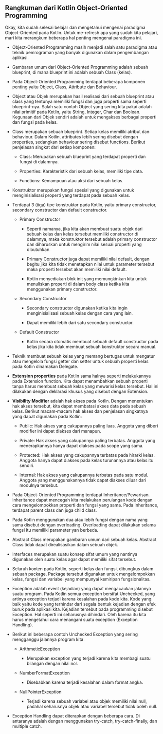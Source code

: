## Rangkuman dari Kotlin Object-Oriented Programming

Okay, kita sudah selesai belajar dan mengetahui mengenai paradigma Object-Oriented pada Kotlin. Untuk me-refresh apa yang sudah kita pelajari, mari kita merangkum beberapa hal penting mengenai paradigma ini.

* Object-Oriented Programming masih menjadi salah satu paradigma atau teknik pemrograman yang banyak digunakan dalam pengembangan aplikasi.

* Gambaran umum dari Object-Oriented Programming adalah sebuah blueprint, di mana blueprint ini adalah sebuah Class (kelas).

* Pada Object-Oriented Programming terdapat beberapa komponen penting yaitu Object, Class, Attribute dan Behaviour.

* Object atau Objek merupakan hasil realisasi dari sebuah blueprint atau class yang tentunya memiliki fungsi dan juga properti sama seperti blueprint-nya. Salah satu contoh Object yang sering kita pakai adalah nilai primitif pada Kotlin, yaitu String, Integer, Char dan Boolean. Kegunaan dari Objek sendiri adalah untuk mengakses berbagai properti dan fungsi pada kelas.

* Class merupakan sebuah blueprint. Setiap kelas memiliki atribut dan behaviour. Dalam Kotlin, attributes lebih sering disebut dengan properties, sedangkan behaviour sering disebut functions. Berikut penjelasan singkat dari setiap komponen:

  * Class: Merupakan sebuah blueprint yang terdapat properti dan fungsi di dalamnya.

  * Properties: Karakteristik dari sebuah kelas, memiliki tipe data.

  * Functions: Kemampuan atau aksi dari sebuah kelas.

* Konstruktor merupakan fungsi spesial yang digunakan untuk menginisialisasi properti yang terdapat pada sebuah kelas.

* Terdapat 3 (tiga) tipe konstruktor pada Kotlin, yaitu primary constructor, secondary constructor dan default constructor.

  * Primary Constructor

    * Seperti namanya, jika kita akan membuat suatu objek dari sebuah kelas dan kelas tersebut memiliki constructor di dalamnya, maka konstruktor tersebut adalah primary constructor dan diharuskan untuk mengirim nilai sesuai properti yang dibutuhkan.

    * Primary Constructor juga dapat memiliki nilai default, dengan begitu jika kita tidak menetapkan nilai untuk parameter tersebut maka properti tersebut akan memiliki nilai default.

    * Kotlin menyediakan blok init yang memungkinkan kita untuk menuliskan properti di dalam body class ketika kita menggunakan primary constructor.

  * Secondary Constructor

    * Secondary constructor digunakan ketika kita ingin menginisialisasi sebuah kelas dengan cara yang lain.

    * Dapat memiliki lebih dari satu secondary constructor.

  * Default Constructor

    * Kotlin secara otomatis membuat sebuah default constructor pada kelas jika kita tidak membuat sebuah konstruktor secara manual.

* Teknik membuat sebuah kelas yang memang bertugas untuk mengatur atau mengelola fungsi getter dan setter untuk sebuah properti kelas pada Kotlin dinamakan Delegate.

* **Extension properties** pada Kotlin sama halnya seperti melakukannya pada Extension function. Kita dapat menambahkan sebuah properti tanpa harus membuat sebuah kelas yang mewarisi kelas tersebut. Hal ini dilakukan dengan deklarasi khusus yang disebut dengan Extension.

* **Visibility Modifier** adalah hak akses pada Kotlin. Dengan menentukan hak akses tersebut, kita dapat membatasi akses data pada sebuah kelas. Berikut macam-macam hak akses dan penjelasan singkatnya yang dapat digunakan pada Kotlin:
  * Public: Hak akses yang cakupannya paling luas. Anggota yang diberi modifier ini dapat diakses dari manapun.

  * Private: Hak akses yang cakupannya paling terbatas. Anggota yang menerapkannya hanya dapat diakses pada scope yang sama.

  * Protected: Hak akses yang cakupannya terbatas pada hirarki kelas. Anggota hanya dapat diakses pada kelas turunannya atau kelas itu sendiri.

  * Internal: Hak akses yang cakupannya terbatas pada satu modul. Anggota yang menggunakannya tidak dapat diakses diluar dari modulnya tersebut.

* Pada Object-Oriented Programming terdapat Inheritance/Pewarisan. Inheritance dapat mencegah kita melakukan perulangan kode dengan cara mengelompokkan properti dan fungsi yang sama. Pada Inheritance, terdapat parent class dan juga child class.

* Pada Kotlin menggunakan dua atau lebih fungsi dengan nama yang sama disebut dengan overloading. Overloading dapat dilakukan selama fungsi itu memiliki parameter yan berbeda.

* Abstract Class merupakan gambaran umum dari sebuah kelas. Abstract Class tidak dapat direalisasikan dalam sebuah objek.

* Interfaces merupakan suatu konsep sifat umum yang nantinya digunakan oleh suatu kelas agar dapat memiliki sifat tersebut.

* Seluruh konten pada Kotlin, seperti kelas dan fungsi, dibungkus dalam sebuah package. Package tersebut digunakan untuk mengelompokkan kelas, fungsi dan variabel yang mempunyai kemiripan fungsionalitas.

* Exception adalah event (kejadian) yang dapat mengacaukan jalannya suatu program. Pada Kotlin semua exception bersifat Unchecked, yang artinya exception terjadi karena kesalahan pada kode kita. Kode yang baik yaitu kode yang terhindar dari segala bentuk kejadian dengan efek buruk pada aplikasi kita. Kejadian tersebut pada programming disebut Exception. Hal seperti ini seharusnya dihindari. Oleh karena itu kita harus mengetahui cara menangani suatu exception (Exception Handling).

* Berikut ini beberapa contoh Unchecked Exception yang sering mengganggu jalannya program kita:

  * ArithmeticException

    * Merupakan exception yang terjadi karena kita membagi suatu bilangan dengan nilai nol.

  * NumberFormatException

    * Disebabkan karena terjadi kesalahan dalam format angka.

  * NullPointerException

    * Terjadi karena sebuah variabel atau objek memiliki nilai null, padahal seharusnya objek atau variabel tersebut tidak boleh null.

* Exception Handling dapat diterapkan dengan beberapa cara. Di antaranya adalah dengan menggunakan try-catch, try-catch-finally, dan multiple catch.